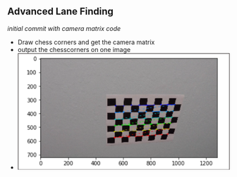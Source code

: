 ## Advanced Lane Finding
*initial commit with camera matrix code*
 - Draw chess corners and get the camera matrix
 - output the chesscorners on one image
 - ![chessboard_corners](./images/draw_chess_borad.png)